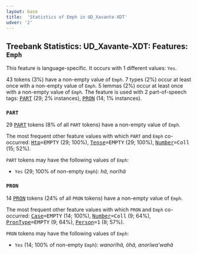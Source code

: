 ```yaml
---
layout: base
title:  'Statistics of Emph in UD_Xavante-XDT'
udver: '2'
---
```


## Treebank Statistics: UD_Xavante-XDT: Features: `Emph`

This feature is language-specific.
It occurs with 1 different values: `Yes`.

43 tokens (3%) have a non-empty value of `Emph`.
7 types (2%) occur at least once with a non-empty value of `Emph`.
5 lemmas (2%) occur at least once with a non-empty value of `Emph`.
The feature is used with 2 part-of-speech tags: <tt><a href="xav_xdt-pos-PART.html">PART</a></tt> (29; 2% instances), <tt><a href="xav_xdt-pos-PRON.html">PRON</a></tt> (14; 1% instances).

### `PART`

29 <tt><a href="xav_xdt-pos-PART.html">PART</a></tt> tokens (8% of all `PART` tokens) have a non-empty value of `Emph`.

The most frequent other feature values with which `PART` and `Emph` co-occurred: <tt><a href="xav_xdt-feat-Htp.html">Htp</a></tt><tt>=EMPTY</tt> (29; 100%), <tt><a href="xav_xdt-feat-Tense.html">Tense</a></tt><tt>=EMPTY</tt> (29; 100%), <tt><a href="xav_xdt-feat-Number.html">Number</a></tt><tt>=Coll</tt> (15; 52%).

`PART` tokens may have the following values of `Emph`:

* `Yes` (29; 100% of non-empty `Emph`): <em>hã, norĩhã</em>

### `PRON`

14 <tt><a href="xav_xdt-pos-PRON.html">PRON</a></tt> tokens (24% of all `PRON` tokens) have a non-empty value of `Emph`.

The most frequent other feature values with which `PRON` and `Emph` co-occurred: <tt><a href="xav_xdt-feat-Case.html">Case</a></tt><tt>=EMPTY</tt> (14; 100%), <tt><a href="xav_xdt-feat-Number.html">Number</a></tt><tt>=Coll</tt> (9; 64%), <tt><a href="xav_xdt-feat-PronType.html">PronType</a></tt><tt>=EMPTY</tt> (9; 64%), <tt><a href="xav_xdt-feat-Person.html">Person</a></tt><tt>=1</tt> (8; 57%).

`PRON` tokens may have the following values of `Emph`:

* `Yes` (14; 100% of non-empty `Emph`): <em>wanorĩhã, õhã, anorĩwa'wahã</em>

